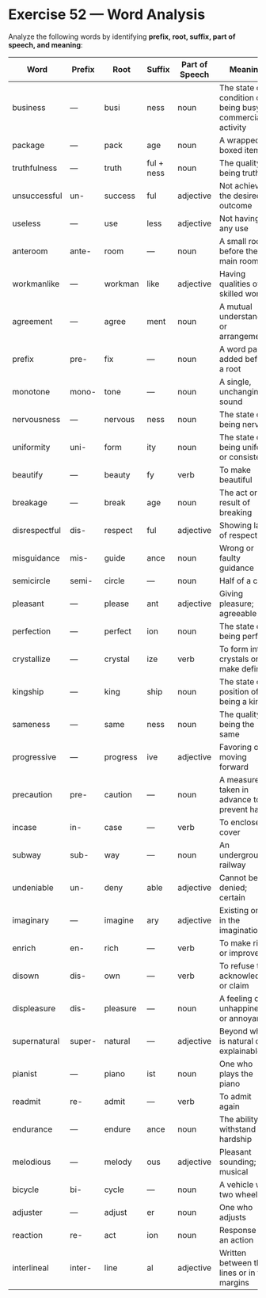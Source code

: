 # Exercise 52 — Word Analysis

Analyze the following words by identifying **prefix, root, suffix, part of speech, and meaning**:

| Word            | Prefix       | Root        | Suffix       | Part of Speech | Meaning |
|-----------------|-------------|------------|-------------|----------------|---------|
| business        | —           | busi       | ness        | noun           | The state or condition of being busy; commercial activity |
| package         | —           | pack       | age         | noun           | A wrapped or boxed item |
| truthfulness    | —           | truth      | ful + ness   | noun           | The quality of being truthful |
| unsuccessful    | un-         | success    | ful          | adjective      | Not achieving the desired outcome |
| useless         | —           | use        | less        | adjective      | Not having any use |
| anteroom        | ante-       | room       | —           | noun           | A small room before the main room |
| workmanlike     | —           | workman    | like        | adjective      | Having qualities of a skilled worker |
| agreement       | —           | agree      | ment        | noun           | A mutual understanding or arrangement |
| prefix          | pre-        | fix        | —           | noun           | A word part added before a root |
| monotone        | mono-       | tone       | —           | noun           | A single, unchanging sound |
| nervousness     | —           | nervous    | ness        | noun           | The state of being nervous |
| uniformity      | uni-        | form       | ity         | noun           | The state of being uniform or consistent |
| beautify        | —           | beauty     | fy          | verb           | To make beautiful |
| breakage        | —           | break      | age         | noun           | The act or result of breaking |
| disrespectful   | dis-        | respect    | ful         | adjective      | Showing lack of respect |
| misguidance     | mis-        | guide      | ance        | noun           | Wrong or faulty guidance |
| semicircle      | semi-       | circle     | —           | noun           | Half of a circle |
| pleasant        | —           | please     | ant         | adjective      | Giving pleasure; agreeable |
| perfection      | —           | perfect    | ion         | noun           | The state of being perfect |
| crystallize     | —           | crystal    | ize         | verb           | To form into crystals or make definite |
| kingship        | —           | king       | ship        | noun           | The state or position of being a king |
| sameness        | —           | same       | ness        | noun           | The quality of being the same |
| progressive     | —           | progress   | ive         | adjective      | Favoring or moving forward |
| precaution      | pre-        | caution    | —           | noun           | A measure taken in advance to prevent harm |
| incase          | in-         | case       | —           | verb           | To enclose or cover |
| subway          | sub-        | way        | —           | noun           | An underground railway |
| undeniable      | un-         | deny       | able        | adjective      | Cannot be denied; certain |
| imaginary       | —           | imagine    | ary         | adjective      | Existing only in the imagination |
| enrich          | en-         | rich       | —           | verb           | To make rich or improve |
| disown          | dis-        | own        | —           | verb           | To refuse to acknowledge or claim |
| displeasure     | dis-        | pleasure   | —           | noun           | A feeling of unhappiness or annoyance |
| supernatural    | super-      | natural    | —           | adjective      | Beyond what is natural or explainable |
| pianist         | —           | piano      | ist         | noun           | One who plays the piano |
| readmit         | re-         | admit      | —           | verb           | To admit again |
| endurance       | —           | endure     | ance        | noun           | The ability to withstand hardship |
| melodious       | —           | melody     | ous         | adjective      | Pleasant sounding; musical |
| bicycle         | bi-         | cycle      | —           | noun           | A vehicle with two wheels |
| adjuster        | —           | adjust     | er          | noun           | One who adjusts |
| reaction        | re-         | act        | ion         | noun           | Response to an action |
| interlineal     | inter-      | line       | al          | adjective      | Written between the lines or in the margins |
